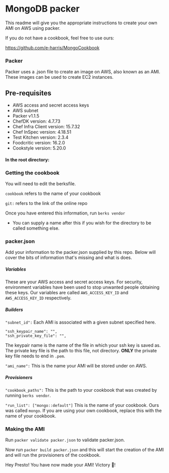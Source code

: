 # MongoDB packer

This readme will give you the appropriate instructions to create your own AMI on AWS using packer.

If you do not have a cookbook, feel free to use ours:

https://github.com/e-harris/MongoCookbook

### Packer

Packer uses a .json file to create an image on AWS, also known as an AMI. These images can be used to create EC2 instances.

## Pre-requisites
 - AWS access and secret access keys
 - AWS subnet
 - Packer v1.1.5
 - ChefDK version: 4.7.73
 - Chef Infra Client version: 15.7.32
 - Chef InSpec version: 4.18.51
 - Test Kitchen version: 2.3.4
 - Foodcritic version: 16.2.0
 - Cookstyle version: 5.20.0

#### In the root directory:

### Getting the cookbook

You will need to edit the berksfile.

`cookbook` refers to the name of your cookbook

`git:` refers to the link of the online repo

Once you have entered this information, run `berks vendor`
 - You can supply a name after this if you wish for the directory to be called something else.

### packer.json

Add your information to the packer.json supplied by this repo. Below will cover the bits of information that's missing and what is does.

##### Variables

These are your AWS access and secret access keys. For security, environment variables have been used to stop unwanted people obtaining these keys. Our variables are called `AWS_ACCESS_KEY_ID` and `AWS_ACCESS_KEY_ID` respectively.

##### Builders 

`"subnet_id":` Each AMI is associated with a given subnet specified here.

```
"ssh_keypair_name": "",
"ssh_private_key_file": "",
```
The keypair name is the name of the file in which your ssh key is saved as. The private key file is the path to this file, not directory. **ONLY** the private key file needs to end in `.pem`.

`"ami_name":` This is the name your AMI will be stored under on AWS.

##### Provisioners

`"cookbook_paths":` This is the path to your cookbook that was created by running `berks vendor`.

`"run_list": ["mongo::default"]` This is the name of your cookbook. Ours was called `mongo`. If you are using your own cookbook, replace this with the name of your cookbook.

### Making the AMI

Run `packer validate packer.json` to validate packer.json.

Now run `packer build packer.json` and this will start the creation of the AMI and will run the provisioners of the cookbook.


Hey Presto! You have now made your AMI! Victory :taco:!

